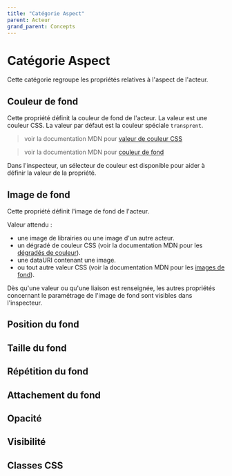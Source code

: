 ```yaml
---
title: "Catégorie Aspect"
parent: Acteur
grand_parent: Concepts
---
```


# Catégorie Aspect

Cette catégorie regroupe les propriétés relatives à l'aspect de l'acteur.

## Couleur de fond<i id="backgroundColor"></i>

Cette propriété définit la couleur de fond de l'acteur. La valeur est une couleur CSS. La valeur par défaut est la couleur spéciale `transprent`.

> voir la documentation MDN pour [valeur de couleur CSS](https://developer.mozilla.org/fr/docs/Web/CSS/color_value)

> voir la documentation MDN pour [couleur de fond](https://developer.mozilla.org/fr/docs/Web/CSS/background-color)

Dans l'inspecteur, un sélecteur de couleur est disponible pour aider à définir la valeur de la propriété.

## Image de fond<i id="backgroundImage"></i>

Cette propriété définit l'image de fond de l'acteur.

Valeur attendu :
 - une image de librairies ou une image d'un autre acteur.
 - un dégradé de couleur CSS (voir la documentation MDN pour les [dégradés de couleur](https://developer.mozilla.org/fr/docs/Web/CSS/gradient)).
 - une dataURI contenant une image.
 - ou tout autre valeur CSS (voir la documentation MDN pour les [images de fond](https://developer.mozilla.org/fr/docs/Web/CSS/background-image)).


Dès qu'une valeur ou qu'une liaison est renseignée, les autres propriétés concernant le paramétrage de l'image de fond sont visibles dans l'inspecteur.

## Position du fond

## Taille du fond

## Répétition du fond

## Attachement du fond

## Opacité

## Visibilité

## Classes CSS
